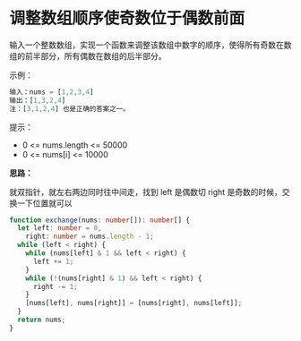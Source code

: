 # 调整数组顺序使奇数位于偶数前面

输入一个整数数组，实现一个函数来调整该数组中数字的顺序，使得所有奇数在数组的前半部分，所有偶数在数组的后半部分。

示例：

```js
输入：nums = [1,2,3,4]
输出：[1,3,2,4]
注：[3,1,2,4] 也是正确的答案之一。
```

提示：

- 0 <= nums.length <= 50000
- 0 <= nums[i] <= 10000

**思路：**

就双指针，就左右两边同时往中间走，找到 left 是偶数切 right 是奇数的时候，交换一下位置就可以

```ts
function exchange(nums: number[]): number[] {
  let left: number = 0,
    right: number = nums.length - 1;
  while (left < right) {
    while (nums[left] & 1 && left < right) {
      left += 1;
    }
    while (!(nums[right] & 1) && left < right) {
      right -= 1;
    }
    [nums[left], nums[right]] = [nums[right], nums[left]];
  }
  return nums;
}
```
